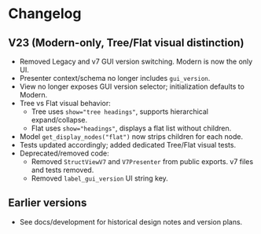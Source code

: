 # Changelog

## V23 (Modern-only, Tree/Flat visual distinction)
- Removed Legacy and v7 GUI version switching. Modern is now the only UI.
- Presenter context/schema no longer includes `gui_version`.
- View no longer exposes GUI version selector; initialization defaults to Modern.
- Tree vs Flat visual behavior:
  - Tree uses `show="tree headings"`, supports hierarchical expand/collapse.
  - Flat uses `show="headings"`, displays a flat list without children.
- Model `get_display_nodes("flat")` now strips children for each node.
- Tests updated accordingly; added dedicated Tree/Flat visual tests.
- Deprecated/removed code:
  - Removed `StructViewV7` and `V7Presenter` from public exports. v7 files and tests removed.
  - Removed `label_gui_version` UI string key.

## Earlier versions
- See docs/development for historical design notes and version plans.